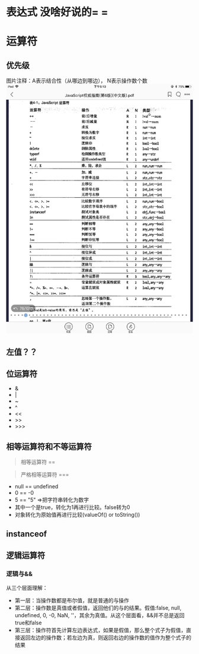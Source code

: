 # 表达式 没啥好说的= =

# 运算符

## 优先级
图片注释：A表示结合性（从哪边到哪边）， N表示操作数个数
![运算符优先级](img/operator.png)

## 左值？？

## 位运算符

* &
* |
* ~
* ^
* <<
* \>\>
* \>\>\>

## 相等运算符和不等运算符

> 相等运算符 == 

> 严格相等运算符 ===

* null == undefined
* 0 == -0
* 5 == "5" =>把字符串转化为数字
* 其中一个是true，转化为1再进行比较。false转为0
* 对象转化为原始值再进行比较(valueOf() or toString())

## instanceof

## 逻辑运算符

### 逻辑与&& 

从三个层面理解：

* 第一层：当操作数都是布尔值，就是普通的与操作
* 第二层：操作数是真值或者假值，返回他们的与的结果。假值:false, null, undefined, 0, -0, NaN, ''，其余为真值。从这个层面看，&&并不总是返回true和false
* 第三层：操作符首先计算左边表达式，如果是假值，那么整个式子为假值，直接返回左边的操作数；若左边为真，则返回右边的操作数的值作为整个式子的结果